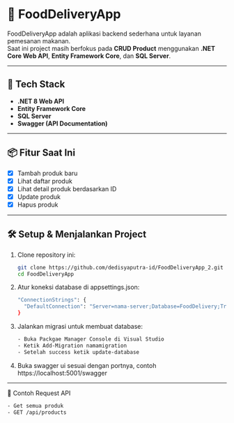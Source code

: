 # 🍔 FoodDeliveryApp

FoodDeliveryApp adalah aplikasi backend sederhana untuk layanan pemesanan makanan.  
Saat ini project masih berfokus pada **CRUD Product** menggunakan **.NET Core Web API**, **Entity Framework Core**, dan **SQL Server**.

---

## 🚀 Tech Stack
- **.NET 8 Web API**
- **Entity Framework Core**
- **SQL Server**
- **Swagger (API Documentation)**

---

## 📦 Fitur Saat Ini
- [x] Tambah produk baru  
- [x] Lihat daftar produk  
- [x] Lihat detail produk berdasarkan ID  
- [x] Update produk  
- [x] Hapus produk  

---

## 🛠️ Setup & Menjalankan Project

1. Clone repository ini:
   ```bash
   git clone https://github.com/dedisyaputra-id/FoodDeliveryApp_2.git
   cd FoodDeliveryApp
2. Atur koneksi database di appsettings.json:
   ```bash
   "ConnectionStrings": {
     "DefaultConnection": "Server=nama-server;Database=FoodDelivery;Trusted_Connection=True;Encrypt=False"
   }
3. Jalankan migrasi untuk membuat database:
   ```bash
   - Buka Packgae Manager Console di Visual Studio
   - Ketik Add-Migration namamigration
   - Setelah success ketik update-database
4. Buka swagger ui sesuai dengan portnya, contoh https://localhost:5001/swagger

---

📌 Contoh Request API
```bash
- Get semua produk
- GET /api/products
